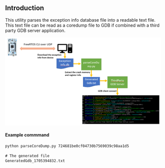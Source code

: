 ## Introduction
This utility parses the exception info database file into a readable text file. This text file can be
read as a coredump file to GDB if combined with a third party GDB server application.

<img src="parseCoreDump.PNG"/>

#### Example commmand

```
python parseCoreDump.py 724681be0cf04730b7569039c98aa1d5

# The generated file
GeneratedGdb_1705394832.txt
```